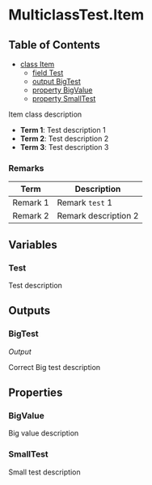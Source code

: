 # MulticlassTest.Item

## Table of Contents
- [class Item](#-item)
  - [field Test](#-test)
  - [output BigTest](#-big-test)
  - [property BigValue](#-big-value)
  - [property SmallTest](#-small-test)

Item class description

- **Term 1**: Test description 1
- **Term 2**: Test description 2
- **Term 3**: Test description 3

### Remarks
| Term | Description |
|------|-------------|
| Remark 1 | Remark `test` 1 |
| Remark 2 | Remark description 2 |

## Variables

### Test

Test description

## Outputs

### BigTest

*Output*

Correct Big test description

## Properties

### BigValue

Big value description

### SmallTest

Small test description


